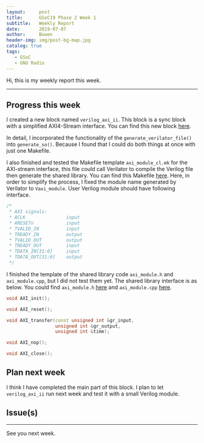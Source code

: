 ```yaml
---
layout:     post
title:      GSoC19 Phase 2 Week 1
subtitle:   Weekly Report
date:       2019-07-07
author:     Bowen
header-img: img/post-bg-map.jpg
catalog: true
tags:
   - GSoC
   - GNU Radio
---
```


Hi, this is my weekly report this week.

--------------------------

## Progress this week
I created a new block named `verilog_axi_ii`. This block is a sync block with a simplified AXI4-Stream interface. You can find this new block [here](https://github.com/B0WEN-HU/gr-verilog/tree/structure).

In detail, I incorporated the functionality of the `generate_verilator_file()` into `generate_so()`. Because I found that I could do both things at once with just one Makefile.

I also finished and tested the Makefile template `axi_module_cl.mk` for the AXI-stream interface, this file could call Verilator to compile the Verilog file then generate the shared library. You can find this Makefile [here](https://github.com/B0WEN-HU/gr-verilog/blob/structure/lib/axi_module_cl.mk). Here, in order to simplify the process, I fixed the module name generated by Verilator to `Vaxi_module`. User Verilog module should have following interface.

``` c++
/*
 * AXI signals:
 * ACLK               input
 * ARESETn            input
 * TVALID_IN          input
 * TREADY_IN          output
 * TVALID_OUT         output
 * TREADY_OUT         input
 * TDATA_IN[31:0]     input
 * TDATA_OUT[31:0]    output
 */
```

I finished the template of the shared library code `axi_module.h` and `axi_module.cpp`, but I did not test them yet. The shared library interface is as below. You could find `axi_module.h` [here](https://github.com/B0WEN-HU/gr-verilog/blob/structure/lib/axi_module.h) and `axi_module.cpp` [here](https://github.com/B0WEN-HU/gr-verilog/blob/structure/lib/axi_module.cpp).

``` c++
void AXI_init();

void AXI_reset();

void AXI_transfer(const unsigned int &gr_input,
                  unsigned int &gr_output,
                  unsigned int &time);

void AXI_nop();

void AXI_close();
```

## Plan next week
I think I have completed the main part of this block. I plan to let `verilog_axi_ii` run next week and test it with a small Verilog module.

## Issue(s)


--------------------------

See you next week.